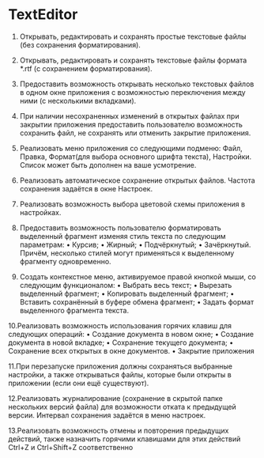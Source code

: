 # TextEditor
1. Открывать, редактировать и сохранять простые текстовые файлы (без
сохранения форматирования).
2. Открывать, редактировать и сохранять текстовые файлы формата *.rtf (с
сохранением форматирования).
3. Предоставить возможность открывать несколько текстовых файлов в
одном окне приложения с возможностью переключения между ними (с
несколькими вкладками).
4. При наличии несохраненных изменений в открытых файлах при
закрытии приложения предоставить пользователю возможность
сохранить файл, не сохранять или отменить закрытие приложения.
5. Реализовать меню приложения со следующими подменю: Файл, Правка,
Формат(для выбора основного шрифта текста), Настройки. Список
может быть дополнен на ваше усмотрение.
6. Реализовать автоматическое сохранение открытых файлов. Частота
сохранения задаётся в окне Настроек.
7. Реализовать возможность выбора цветовой схемы приложения в
настройках.
8. Предоставить возможность пользователю форматировать выделенный
фрагмент изменяя стиль текста по следующим параметрам:
• Курсив;
• Жирный;
• Подчёркнутый;
• Зачёркнутый.
Причём, несколько стилей могут применяться к выделенному фрагменту
одновременно.

9. Создать контекстное меню, активируемое правой кнопкой мыши, со
следующим функционалом:
• Выбрать весь текст;
• Вырезать выделенный фрагмент;
• Копировать выделенный фрагмент;
• Вставить сохранённый в буфере обмена фрагмент;
• Задать формат выделенного фрагмента текста.

10.Реализовать возможность использования горячих клавиш для
следующих операций:
• Создание документа в новом окне;
• Создание документа в новой вкладке;
• Сохранение текущего документа;
• Сохранение всех открытых в окне документов.
• Закрытие приложения

11.При перезапуске приложения должны сохраняться выбранные
настройки, а также открываться файлы, которые были открыты в
приложении (если они ещё существуют).

12.Реализовать журналирование
(сохранение в скрытой папке нескольких версий файла) для
возможности отката к предыдущей версии. Интервал сохранения
задаётся в меню настроек.

13.Реализовать возможность отмены и
повторения предыдущих действий, также назначить горячими
клавишами для этих действий Ctrl+Z и Ctrl+Shift+Z соответственно
